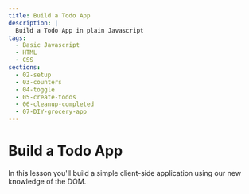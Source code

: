 ```yaml
---
title: Build a Todo App
description: |
  Build a Todo App in plain Javascript
tags:
  - Basic Javascript
  - HTML
  - CSS
sections:
  - 02-setup
  - 03-counters
  - 04-toggle
  - 05-create-todos
  - 06-cleanup-completed
  - 07-DIY-grocery-app
---
```


# Build a Todo App

In this lesson you'll build a simple client-side application using our new knowledge of the DOM.